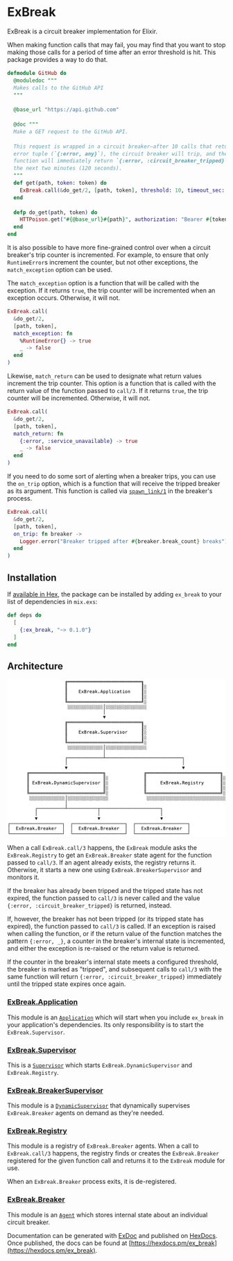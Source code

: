 # ExBreak

ExBreak is a circuit breaker implementation for Elixir.

When making function calls that may fail, you may find that you want to stop making those calls for a period of time after an error threshold is hit. This package provides a way to do that.

```elixir
defmodule GitHub do
  @moduledoc """
  Makes calls to the GitHub API
  """

  @base_url "https://api.github.com"

  @doc """
  Make a GET request to the GitHub API.

  This request is wrapped in a circuit breaker—after 10 calls that return an
  error tuple (`{:error, any}`), the circuit breaker will trip, and the
  function will immediately return `{:error, :circuit_breaker_tripped}` for
  the next two minutes (120 seconds).
  """
  def get(path, token: token) do
    ExBreak.call(&do_get/2, [path, token], threshold: 10, timeout_sec: 120)
  end

  defp do_get(path, token) do
    HTTPoison.get("#{@base_url}#{path}", authorization: "Bearer #{token}")
  end
end
```

It is also possible to have more fine-grained control over when a circuit breaker's trip counter is incremented. For example, to ensure that only `RuntimeError`s increment the counter, but not other exceptions, the `match_exception` option can be used.

The `match_exception` option is a function that will be called with the exception. If it returns `true`, the trip counter will be incremented when an exception occurs. Otherwise, it will not.

```elixir
ExBreak.call(
  &do_get/2,
  [path, token],
  match_exception: fn
    %RuntimeError{} -> true
    _ -> false
  end
)
```

Likewise, `match_return` can be used to designate what return values increment the trip counter. This option is a function that is called with the return value of the function passed to `call/3`. If it returns `true`, the trip counter will be incremented. Otherwise, it will not.

```elixir
ExBreak.call(
  &do_get/2,
  [path, token],
  match_return: fn
    {:error, :service_unavailable} -> true
    _ -> false
  end
)
```

If you need to do some sort of alerting when a breaker trips, you can use the `on_trip` option, which is a function that will receive the tripped breaker as its argument. This function is called via [`spawn_link/1`](https://hexdocs.pm/elixir/Kernel.html#spawn_link/1) in the breaker's process.

```elixir
ExBreak.call(
  &do_get/2,
  [path, token],
  on_trip: fn breaker ->
    Logger.error("Breaker tripped after #{breaker.break_count} breaks")
  end
)
```

## Installation

If [available in Hex](https://hex.pm/docs/publish), the package can be installed by adding `ex_break` to your list of dependencies in `mix.exs`:

```elixir
def deps do
  [
    {:ex_break, "~> 0.1.0"}
  ]
end
```

## Architecture

![](https://github.com/jclem/ex_break/blob/master/architecture.png)

When a call `ExBreak.call/3` happens, the `ExBreak` module asks the `ExBreak.Registry` to get an `ExBreak.Breaker` state agent for the function passed to `call/3`. If an agent already exists, the registry returns it. Otherwise, it starts a new one using `ExBreak.BreakerSupervisor` and monitors it.

If the breaker has already been tripped and the tripped state has not expired, the function passed to `call/3` is never called and the value `{:error, :circuit_breaker_tripped}` is returned, instead.

If, however, the breaker has not been tripped (or its tripped state has expired), the function passed to `call/3` is called. If an exception is raised when calling the function, or if the return value of the function matches the pattern `{:error, _}`, a counter in the breaker's internal state is incremented, and either the exception is re-raised or the return value is returned.

If the counter in the breaker's internal state meets a configured threshold, the breaker is marked as "tripped", and subsequent calls to `call/3` with the same function will return `{:error, :circuit_breaker_tripped}` immediately until the tripped state expires once again.

### [ExBreak.Application](https://github.com/jclem/ex_break/blob/master/lib/ex_break/application.ex)

This module is an [`Application`](https://hexdocs.pm/elixir/Application.html) which will start when you include `ex_break` in your application's dependencies. Its only responsibility is to start the `ExBreak.Supervisor`.

### [ExBreak.Supervisor](https://github.com/jclem/ex_break/blob/master/lib/ex_break/supervisor.ex)

This is a [`Supervisor`](https://hexdocs.pm/elixir/Supervisor.html) which starts `ExBreak.DynamicSupervisor` and `ExBreak.Registry`.

### [ExBreak.BreakerSupervisor](https://github.com/jclem/ex_break/blob/master/lib/ex_break/supervisor.ex#L10)

This module is a [`DynamicSupervisor`](https://hexdocs.pm/elixir/DynamicSupervisor.html) that dynamically supervises `ExBreak.Breaker` agents on demand as they're needed.

### [ExBreak.Registry](https://github.com/jclem/ex_break/blob/master/lib/ex_break/registry.ex)

This module is a registry of `ExBreak.Breaker` agents. When a call to `ExBreak.call/3` happens, the registry finds or creates the `ExBreak.Breaker` registered for the given function call and returns it to the `ExBreak` module for use.

When an `ExBreak.Breaker` process exits, it is de-registered.

### [ExBreak.Breaker](https://github.com/jclem/ex_break/blob/master/lib/ex_break/breaker.ex)

This module is an [`Agent`](https://hexdocs.pm/elixir/Agent.html) which stores internal state about an individual circuit breaker.

Documentation can be generated with [ExDoc](https://github.com/elixir-lang/ex_doc) and published on [HexDocs](https://hexdocs.pm). Once published, the docs can be found at [https://hexdocs.pm/ex_break](https://hexdocs.pm/ex_break).
